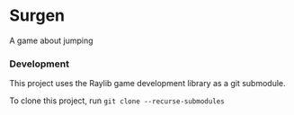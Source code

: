 # Surgen

A game about jumping


### Development

This project uses the Raylib game development library as a git submodule.

To clone this project, run `git clone --recurse-submodules`